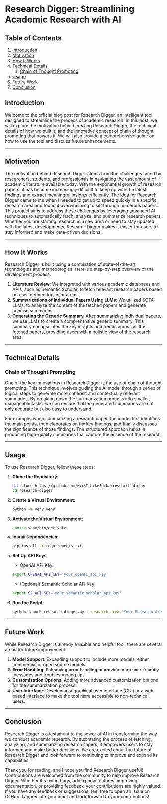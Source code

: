 # Research Digger: Streamlining Academic Research with AI

## Table of Contents
1. [Introduction](#introduction)
2. [Motivation](#motivation)
3. [How It Works](#how-it-works)
4. [Technical Details](#technical-details)
    1. [Chain of Thought Prompting](#chain-of-thought-prompting)
5. [Usage](#usage)
6. [Future Work](#future-work)
7. [Conclusion](#conclusion)

## Introduction
Welcome to the official blog post for Research Digger, an intelligent tool designed to streamline the process of academic research. In this post, we will explore the motivation behind creating Research Digger, the technical details of how we built it, and the innovative concept of chain of thought prompting that powers it. We will also provide a comprehensive guide on how to use the tool and discuss future enhancements.

---

## Motivation
The motivation behind Research Digger stems from the challenges faced by researchers, students, and professionals in navigating the vast amount of academic literature available today. With the exponential growth of research papers, it has become increasingly difficult to keep up with the latest findings and extract meaningful insights efficiently. The idea for Research Digger came to me when I needed to get up to speed quickly in a specific research area and found it overwhelming to sift through numerous papers. This project aims to address these challenges by leveraging advanced AI techniques to automatically fetch, analyze, and summarize research papers. Whether you are starting research in a new area or need to stay updated with the latest developments, Research Digger makes it easier for users to stay informed and make data-driven decisions.

---

## How It Works
Research Digger is built using a combination of state-of-the-art technologies and methodologies. Here is a step-by-step overview of the development process:

1. **Literature Review**: We integrated with various academic databases and APIs, such as Semantic Scholar, to fetch relevant research papers based on user-defined topics or areas.
2. **Summarizations of Individual Papers Using LLMs**: We utilized SOTA LLMs, to analyze the content of the fetched papers and generate concise summaries.
3. **Generating the Generic Summary**: After summarizing individual papers, we use LLMs to create a comprehensive generic summary. This summary encapsulates the key insights and trends across all the fetched papers, providing users with a holistic view of the research area.

---

## Technical Details

### Chain of Thought Prompting
One of the key innovations in Research Digger is the use of chain of thought prompting. This technique involves guiding the AI model through a series of logical steps to generate more coherent and contextually relevant summaries. By breaking down the summarization process into smaller, manageable tasks, we can ensure that the generated summaries are not only accurate but also easy to understand.

For example, when summarizing a research paper, the model first identifies the main points, then elaborates on the key findings, and finally discusses the significance of those findings. This structured approach helps in producing high-quality summaries that capture the essence of the research.

---

## Usage
To use Research Digger, follow these steps:

1. **Clone the Repository**:
    ```sh
    git clone https://github.com/KickItLikeShika/research-digger
    cd research-digger
    ```

2. **Create a Virtual Environment**:
    ```sh
    python -m venv venv
    ```

3. **Activate the Virtual Environment**:
    ```sh
    source venv/bin/activate
    ```

4. **Install Dependencies**:
    ```sh
    pip install -r requirements.txt
    ```

5. **Set Up API Keys**:
    - OpenAI API Key:
    ```sh
    export OPENAI_API_KEY='your_openai_api_key'
    ```
    - (Optional) Semantic Scholar API Key:
    ```sh
    export S2_API_KEY='your_semantic_scholar_api_key'
    ```

6. **Run the Script**:
    ```sh
    python launch_research_digger.py --research_area="Your Research Area" --papers_limit=20 --summary_length="short" --model="gpt-4o-mini"
    ```

---

## Future Work
While Research Digger is already a usable and helpful tool, there are several areas for future improvement:

1. **Model Support**: Expanding support to include more models, either commercial or open source models.
2. **Error Handling**: Enhancing error handling to provide more user-friendly messages and troubleshooting tips.
3. **Customization Options**: Adding more advanced customization options for the summarization process.
4. **User Interface**: Developing a graphical user interface (GUI) or a web-based interface to make the tool more accessible to non-technical users.

---

## Conclusion
Research Digger is a testament to the power of AI in transforming the way we conduct academic research. By automating the process of fetching, analyzing, and summarizing research papers, it empowers users to stay informed and make better decisions. We are excited about the future of Research Digger and look forward to continuing to improve and expand its capabilities.

Thank you for reading, and I hope you find Research Digger useful! Contributions are welcomed from the community to help improve Research Digger. Whether it's fixing bugs, adding new features, improving documentation, or providing feedback, your contributions are highly valued. If you have any feedback or suggestions, feel free to open an issue on GitHub. I appreciate your input and look forward to your contributions!

